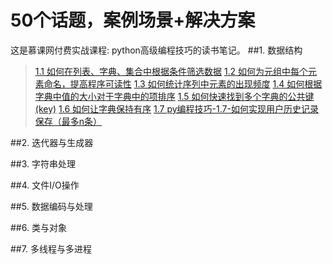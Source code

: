 # 50个话题，案例场景+解决方案
这是慕课网付费实战课程: python高级编程技巧的读书笔记。
##1. 数据结构
>[1.1 如何在列表、字典、集合中根据条件筛选数据](http://www.jianshu.com/p/9f0055aa5297)
  [1.2 如何为元组中每个元素命名，提高程序可读性](http://www.jianshu.com/p/4c2409402fdf)
  [1.3 如何统计序列中元素的出现频度](http://www.jianshu.com/p/dbd1ca35286b)
  [1.4 如何根据字典中值的大小对于字典中的项排序](http://www.jianshu.com/p/ee1578c00359)
[1.5 如何快速找到多个字典的公共键(key)](http://www.jianshu.com/p/d1fbd49a7eac)
[1.6 如何让字典保持有序](http://www.jianshu.com/p/900a523140ec)
[1.7 py编程技巧-1.7-如何实现用户历史记录保存（最多n条）](http://www.jianshu.com/p/5a480376e84b)

##2. 迭代器与生成器

##3. 字符串处理

##4. 文件I/O操作

##5. 数据编码与处理

##6. 类与对象

##7. 多线程与多进程
